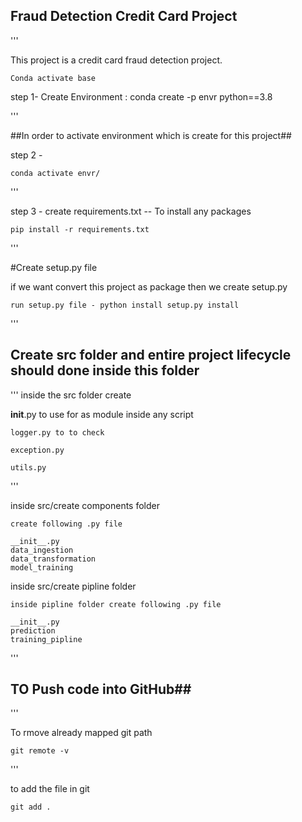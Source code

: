 ## Fraud Detection Credit Card Project ##

'''

This project is a credit card fraud detection project.

    Conda activate base

 step 1- Create Environment :
    conda create  -p envr python==3.8 

 '''

 ##In order to activate environment which is create for this project##

 step 2 - 
    
    conda activate envr/

 '''

step 3 - create requirements.txt  -- To install any packages

    pip install -r requirements.txt

'''

#Create setup.py file

if we want convert this project as package then we create setup.py

    run setup.py file - python install setup.py install

'''

## Create src folder and entire project lifecycle should done inside this folder ##

'''
inside the src folder create

 __init__.py to use for as module inside any script

    logger.py to to check 

    exception.py

    utils.py

'''

inside src/create components folder

    create following .py file

    __init__.py
    data_ingestion
    data_transformation
    model_training

inside src/create pipline folder

    inside pipline folder create following .py file

    __init__.py
    prediction
    training_pipline

'''

## TO Push code into GitHub##

'''

To rmove already mapped git path

    git remote -v

'''

to add the file in git

    git add .







